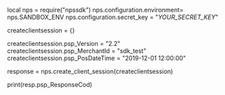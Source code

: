 local nps = require("npssdk")
nps.configuration.environment= nps.SANDBOX_ENV
nps.configuration.secret_key = "_YOUR_SECRET_KEY_"


createclientsession = {}

createclientsession.psp_Version = "2.2"
createclientsession.psp_MerchantId = "sdk_test"
createclientsession.psp_PosDateTime = "2019-12-01 12:00:00"

response = nps.create_client_session(createclientsession)

print(resp.psp_ResponseCod)

